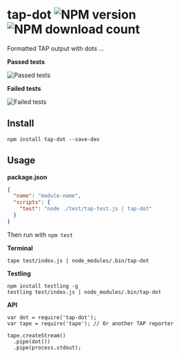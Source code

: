 # tap-dot ![NPM version](https://img.shields.io/npm/v/tap-dot.svg?style=flat-square) ![NPM download count](https://img.shields.io/npm/dm/tap-dot.svg?style=flat-square)

Formatted TAP output with dots ...

**Passed tests**

![Passed tests](https://i.cloudup.com/NUrIyLYHct.png)

**Failed tests**

![Failed tests](https://i.cloudup.com/70SmvILs9I.png)

## Install

```
npm install tap-dot --save-dev
```

## Usage

**package.json**

```json
{
  "name": "module-name",
  "scripts": {
    "test": "node ./test/tap-test.js | tap-dot"
  }
}
```

Then run with `npm test`

**Terminal**

```
tape test/index.js | node_modules/.bin/tap-dot
```

**Testling**

```
npm install testling -g
testling test/index.js | node_modules/.bin/tap-dot
```

**API**

```
var dot = require('tap-dot');
var tape = require('tape'); // Or another TAP reporter

tape.createStream()
  .pipe(dot())
  .pipe(process.stdout);
```
